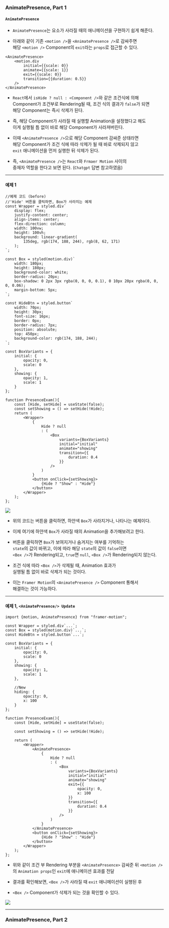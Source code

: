 
### AnimatePresence, Part 1

#### `AnimatePresence`

- `AnimatePresence`는 요소가 사라질 때의 애니메이션을 구현하기 쉽게 해준다.

- 아래와 같이 기존 `<motion />`을 `<AnimatePresence />`로 감싸주면 <br/>
	해당 `<motion />` Component의 `exit`라는 `props`로 접근할 수 있다.

``` tsx
<AnimatePresence>
	<motion.div 
		initial={{scale: 0}}
		animate={{scale: 1}}
		exit={{scale: 0}}
		transition={{duration: 0.5}}
	/>
</AnimatePresence>
```

- `React`에서 `isHide ? null : <Component />`와 같은 조건식에 의해 <br/>
	Component가 조건부로 Rendering될 때, 조건 식의 결과가 `false`가 되면 <br/>
	해당 Component는 즉시 삭제가 된다.
	
- 즉, 해당 Component가 사라질 때 실행할 Animation을 설정했다고 해도 <br/>
	이게 실행될 틈 없이 바로 해당 Component가 사라져버린다.

- 이때 `<AnimatePresence />`으로 해당 Component 감싸준 상태라면 <br/>
	해당 Component가 조건 식에 따라 삭제가 될 때 바로 삭제되지 않고 <br/>
	`exit` 애니메이션을 먼저 실행한 뒤 삭제가 된다.

* 즉, `<AnimatePresence />`는 `React`와 `Frmaer Motion` 사이의 <br/>
	중재자 역할을 한다고 보면 된다. (`Chatgpt` 답변 참고하였음)
---

#### 예제 1 

``` tsx
//예제 코드 (before)
//'Hide' 버튼을 클릭하면, Box가 사라지는 예제
const Wrapper = styled.div`
	display: flex;
	justify-content: center;
	align-items: center;
	flex-direction: column;
	width: 100vw;
	height: 100vh;
	background: linear-gradient(
		135deg, rgb(174, 188, 244), rgb(8, 62, 171)
	);
`;

const Box = styled(motion.div)`
	width: 180px;
	height: 180px;
	background-color: white;
	border-radius: 20px;
	box-shadow: 0 2px 3px rgba(0, 0, 0, 0.1), 0 10px 20px rgba(0, 0, 0, 0.06);
	margin-bottom: 5px;
`;

const HideBtn = styled.button`
	width: 70px;
	height: 30px;
	font-size: 16px;
	border: 0px;
	border-radius: 7px;
	position: absolute;
	top: 450px;
	background-color: rgb(174, 188, 244);
`;

const BoxVariants = {
	initial: {
		opacity: 0,
		scale: 0
	},
	showing: {
		opacity: 1,
		scale: 1
	}
};

function PresenceExam(){
	const [Hide, setHide] = useState(false);
	const setShowing = () => setHide(!Hide);
	return (
		<Wrapper>
			{
				Hide ? null 
				: (
					<Box 
						variants={BoxVariants}
						initial="initial"
						animate="showing"
						transition={{
							duration: 0.4
						}}
					/>
				)
			}
			<button onClick={setShowing}>
				{Hide ? "Show" : "Hide"}
			</button>
		</Wrapper>
	);
};
```

<img src="refImgs/AnimatePresence/ExamSample.gif"/>

- 위의 코드는 버튼을 클릭하면, 하얀색 `Box`가 사라지거나, 나타나는 예제이다.
- 이제 여기에 하얀색 `Box`가 사라질 때의 Animation을 추가해보려고 한다.

- 버튼을 클릭하면 `Box`가 보여지거나 숨겨지는 여부를 기억하는 <br/>
	`state`의 값이 바뀌고, 이에 따라 해당 `state`의 값이 `false`이면 <br/>
	`<Box />`가 Rendering되고, `true`면 `null`, `<Box />`가 Rendering되지 않는다.

- 조건 식에 따라 `<Box />`가 삭제될 때, Animation 효과가 <br/>
	실행될 틈 없이 바로 삭제가 되는 것이다.

- 이는 `Framer Motion`의 `<AnimatePresence />` Component 통해서 <br/>
	해결하는 것이 가능하다.
---

#### 예제 1, `<AnimatePresence/> Update`

``` tsx
import {motion, AnimatePresence} from "framer-motion";

const Wrapper = styled.div`...`;
const Box = styled(motion.div)`...`;
const HideBtn = styled.button`...`;

const BoxVariants = {
	initial: {
		opacity: 0,
		scale: 0
	},
	showing: {
		opacity: 1,
		scale: 1
	},
	
	//New
	hiding: {
		opacity: 0,
		x: 100
	}
};

function PresenceExam(){
	const [Hide, setHide] = useState(false);
	
	const setShowing = () => setHide(!Hide);
	
	return (
		<Wrapper>
			<AnimatePresence>
				{
					Hide ? null 
					: (
						<Box 
							variants={BoxVariants}
							initial="initial"
							animate="showing"
							exit={{
								opacity: 0,
								x: 100
							}}
							transition={{
								duration: 0.4
							}}
						/>
					)
				}
			</AnimatePresence>
			<button onClick={setShowing}>
				{Hide ? "Show" : "Hide"}
			</button>
		</Wrapper>
	);
};
```

- 위와 같이 조건 부 Rendering 부분을 `<AnimatePresence>` 감싸준 뒤
	`<motion />`의 `Animation props`인 `exit`에 애니메이션 효과를 전달

- 결과를 확인해보면, `<Box />`가 사라질 때 `exit` 애니메이션이 실행된 후
- `<Box />` Component가 삭제가 되는 것을 확인할 수 있다.

<img src="refImgs/AnimatePresence/Exam_After.gif"/>

---

### AnimatePresence, Part 2

